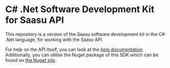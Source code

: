 # C# .Net Software Development Kit for Saasu API
This repository is a version of the Saasu software development kit in the C# .Net language, for working with the Saasu API.

For help on the API itself, you can look at the [help documentation](https://api.saasu.com).
Additionally, you can utilise the Nuget package of this SDK which can be found on [the Nuget site](https://www.nuget.org/packages/Saasu.API.Dotnet.Sdk/).
